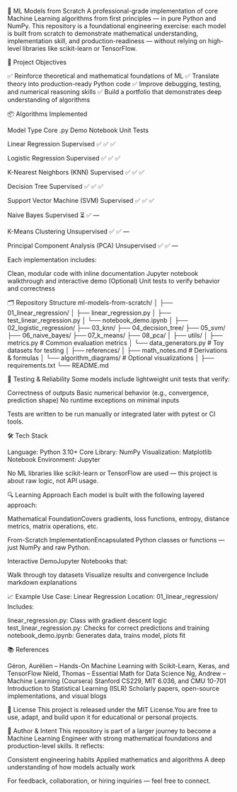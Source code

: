 🧠 ML Models from Scratch
A professional-grade implementation of core Machine Learning algorithms from first principles — in pure Python and NumPy.
This repository is a foundational engineering exercise: each model is built from scratch to demonstrate mathematical understanding, implementation skill, and production-readiness — without relying on high-level libraries like scikit-learn or TensorFlow.

🎯 Project Objectives

✅ Reinforce theoretical and mathematical foundations of ML
✅ Translate theory into production-ready Python code
✅ Improve debugging, testing, and numerical reasoning skills
✅ Build a portfolio that demonstrates deep understanding of algorithms


📦 Algorithms Implemented



Model
Type
Core .py
Demo Notebook
Unit Tests



Linear Regression
Supervised
✅
✅
✅


Logistic Regression
Supervised
✅
✅
✅


K-Nearest Neighbors (KNN)
Supervised
✅
✅
✅


Decision Tree
Supervised
✅
✅
✅


Support Vector Machine (SVM)
Supervised
✅
✅
✅


Naive Bayes
Supervised
⏳
✅
—


K-Means Clustering
Unsupervised
✅
✅
—


Principal Component Analysis (PCA)
Unsupervised
✅
✅
—


Each implementation includes:

Clean, modular code with inline documentation
Jupyter notebook walkthrough and interactive demo
(Optional) Unit tests to verify behavior and correctness


🗂️ Repository Structure
ml-models-from-scratch/
│
├── 01_linear_regression/
│   ├── linear_regression.py
│   ├── test_linear_regression.py
│   └── notebook_demo.ipynb
│
├── 02_logistic_regression/
├── 03_knn/
├── 04_decision_tree/
├── 05_svm/
├── 06_naive_bayes/
├── 07_k_means/
├── 08_pca/
│
├── utils/
│   ├── metrics.py          # Common evaluation metrics
│   └── data_generators.py  # Toy datasets for testing
│
├── references/
│   ├── math_notes.md       # Derivations & formulas
│   └── algorithm_diagrams/ # Optional visualizations
│
├── requirements.txt
└── README.md


🧪 Testing & Reliability
Some models include lightweight unit tests that verify:

Correctness of outputs
Basic numerical behavior (e.g., convergence, prediction shape)
No runtime exceptions on minimal inputs

Tests are written to be run manually or integrated later with pytest or CI tools.

🛠️ Tech Stack

Language: Python 3.10+
Core Library: NumPy
Visualization: Matplotlib
Notebook Environment: Jupyter

No ML libraries like scikit-learn or TensorFlow are used — this project is about raw logic, not API usage.

🔍 Learning Approach
Each model is built with the following layered approach:

Mathematical FoundationCovers gradients, loss functions, entropy, distance metrics, matrix operations, etc.

From-Scratch ImplementationEncapsulated Python classes or functions — just NumPy and raw Python.

Interactive DemoJupyter Notebooks that:

Walk through toy datasets
Visualize results and convergence
Include markdown explanations




📈 Example Use Case: Linear Regression
Location: 01_linear_regression/
Includes:

linear_regression.py: Class with gradient descent logic
test_linear_regression.py: Checks for correct predictions and training
notebook_demo.ipynb: Generates data, trains model, plots fit


📚 References

Géron, Aurélien – Hands-On Machine Learning with Scikit-Learn, Keras, and TensorFlow
Nield, Thomas – Essential Math for Data Science
Ng, Andrew – Machine Learning (Coursera)
Stanford CS229, MIT 6.036, and CMU 10-701
Introduction to Statistical Learning (ISLR)
Scholarly papers, open-source implementations, and visual blogs


📜 License
This project is released under the MIT License.You are free to use, adapt, and build upon it for educational or personal projects.

👤 Author & Intent
This repository is part of a larger journey to become a Machine Learning Engineer with strong mathematical foundations and production-level skills.
It reflects:

Consistent engineering habits
Applied mathematics and algorithms
A deep understanding of how models actually work

For feedback, collaboration, or hiring inquiries — feel free to connect.
